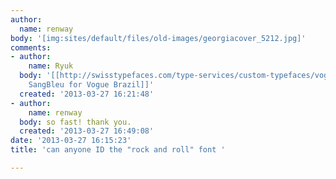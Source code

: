 ```yaml
---
author:
  name: renway
body: '[img:sites/default/files/old-images/georgiacover_5212.jpg]'
comments:
- author:
    name: Ryuk
  body: '[[http://swisstypefaces.com/type-services/custom-typefaces/vogue-brasil/|BP
    SangBleu for Vogue Brazil]]'
  created: '2013-03-27 16:21:48'
- author:
    name: renway
  body: so fast! thank you.
  created: '2013-03-27 16:49:08'
date: '2013-03-27 16:15:23'
title: 'can anyone ID the "rock and roll" font '

---
```

